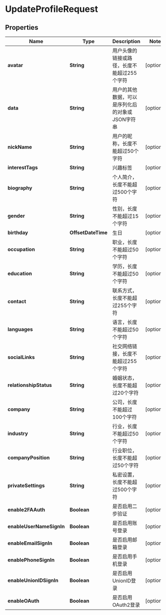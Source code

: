 

# UpdateProfileRequest


## Properties

| Name | Type | Description | Notes |
|------------ | ------------- | ------------- | -------------|
|**avatar** | **String** | 用户头像的链接或路径，长度不能超过255个字符 |  [optional] |
|**data** | **String** | 用户的其他数据，可以是序列化后的对象或JSON字符串 |  [optional] |
|**nickName** | **String** | 用户的昵称，长度不能超过50个字符 |  [optional] |
|**interestTags** | **String** | 兴趣标签 |  [optional] |
|**biography** | **String** | 个人简介，长度不能超过500个字符 |  [optional] |
|**gender** | **String** | 性别，长度不能超过15个字符 |  [optional] |
|**birthday** | **OffsetDateTime** | 生日 |  [optional] |
|**occupation** | **String** | 职业，长度不能超过50个字符 |  [optional] |
|**education** | **String** | 学历，长度不能超过50个字符 |  [optional] |
|**contact** | **String** | 联系方式，长度不能超过255个字符 |  [optional] |
|**languages** | **String** | 语言，长度不能超过50个字符 |  [optional] |
|**socialLinks** | **String** | 社交网络链接，长度不能超过255个字符 |  [optional] |
|**relationshipStatus** | **String** | 婚姻状态，长度不能超过20个字符 |  [optional] |
|**company** | **String** | 公司，长度不能超过100个字符 |  [optional] |
|**industry** | **String** | 行业，长度不能超过50个字符 |  [optional] |
|**companyPosition** | **String** | 行业职位，长度不能超过50个字符 |  [optional] |
|**privateSettings** | **String** | 私密设置，长度不能超过500个字符 |  [optional] |
|**enable2FAAuth** | **Boolean** | 是否启用二步验证 |  [optional] |
|**enableUserNameSignIn** | **Boolean** | 是否启用账号登录 |  [optional] |
|**enableEmailSignIn** | **Boolean** | 是否启用邮箱登录 |  [optional] |
|**enablePhoneSignIn** | **Boolean** | 是否启用手机登录 |  [optional] |
|**enableUnionIDSignIn** | **Boolean** | 是否启用UnionID登录 |  [optional] |
|**enableOAuth** | **Boolean** | 是否启用OAuth2登录 |  [optional] |



